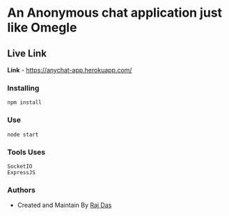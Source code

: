 # An Anonymous chat application just like Omegle
## Live Link
**Link** - https://anychat-app.herokuapp.com/
### Installing
```
npm install
```
### Use
```
node start
```
### Tools Uses
```
SocketIO
ExpressJS
```
### Authors
* Created and Maintain By [Raj Das](https:fb.com/itsrajdas)
